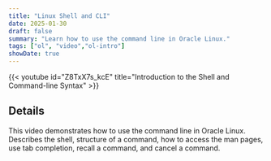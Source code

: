 ```yaml
---
title: "Linux Shell and CLI"
date: 2025-01-30
draft: false
summary: "Learn how to use the command line in Oracle Linux."
tags: ["ol", "video","ol-intro"]
showDate: true
---
```


{{< youtube id="Z8TxX7s_kcE" title="Introduction to the Shell and Command-line Syntax" >}}

## Details

This video demonstrates how to use the command line in Oracle Linux. Describes the shell, structure of a command, how to access the man pages, use tab completion, recall a command, and cancel a command.

